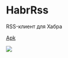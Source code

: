 # HabrRss
RSS-клиент для Хабра 

[Apk](https://github.com/sntgl/HabrRss/blob/main/app/release/app-release.apk)


<a href="https://yapx.ru/v/PE4Ke"><img src="https://i.yapx.ru/PE4Ke.jpg"></a>
